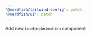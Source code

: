 ```yaml
---
'@nerdfish/tailwind-config': patch
'@nerdfish/ui': patch
---
```


Add new `LoadingAnimation` component
